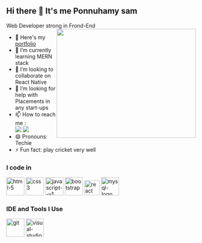 ## Hi there 👋 It's me Ponnuhamy sam

Web Developer strong in Frond-End
<img align="right" width="370" height="290" src="https://i.pinimg.com/originals/47/f0/34/47f0342cec72b800463bf003eac1257e.gif">
- 🔭 Here's my [portfolio](https://hareesh.web.app/)                                                 
- 🌱 I’m currently learning MERN stack
- 👯 I’m looking to collaborate on React Native
- 🤔 I’m looking for help with Placements in any start-ups
- 📫 How to reach me :
<br /> [<img src="https://img.shields.io/badge/Instagram-E4405F?style=for-the-badge&logo=instagram&logoColor=white" />](https://www.instagram.com/itz_me_sam.2k/) [<img src="https://img.shields.io/badge/LinkedIn-0077B5?style=for-the-badge&logo=linkedin&logoColor=white" />](https://www.linkedin.com/in/ponnuchamy-sam-/)
- 😄 Pronouns: Techie
- ⚡ Fun fact: play cricket very well


### I code in
 <img width="48" height="48" src="https://img.icons8.com/fluency/48/html-5.png" alt="html-5"/> <img width="48" height="48" src="https://img.icons8.com/color/48/css3.png" alt="css3"/> <img width="48" height="48" src="https://img.icons8.com/color/48/javascript--v1.png" alt="javascript--v1"/> <img width="48" height="48" src="https://img.icons8.com/fluency/48/bootstrap.png" alt="bootstrap"/> <img width="40" height="40" src="https://img.icons8.com/office/40/react.png" alt="react"/> <img width="48" height="48" src="https://img.icons8.com/color/48/mysql-logo.png" alt="mysql-logo"/> 
### IDE and Tools I Use
<img width="48" height="48" src="https://img.icons8.com/color/48/git.png" alt="git"/> <img width="48" height="48" src="https://img.icons8.com/color/48/visual-studio-code-2019.png" alt="visual-studio-code-2019"/> 
